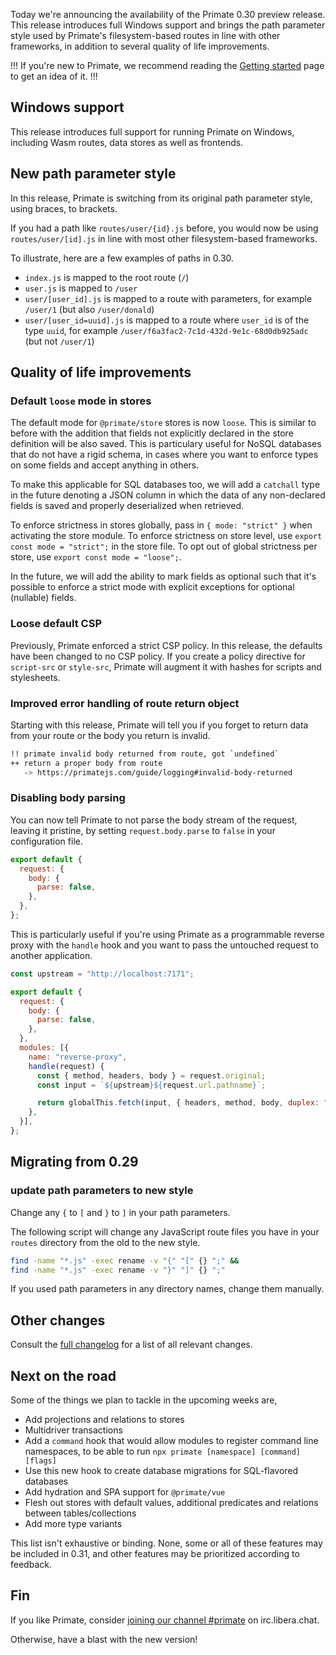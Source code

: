 Today we're announcing the availability of the Primate 0.30 preview release.
This release introduces full Windows support and brings the path parameter
style used by Primate's filesystem-based routes in line with other frameworks,
in addition to several quality of life improvements.

!!!
If you're new to Primate, we recommend reading the [Getting started] page to
get an idea of it.
!!!

## Windows support

This release introduces full support for running Primate on Windows, including 
Wasm routes, data stores as well as frontends.

## New path parameter style

In this release, Primate is switching from its original path parameter style,
using braces, to brackets.

If you had a path like `routes/user/{id}.js` before, you would now be using
`routes/user/[id].js` in line with most other filesystem-based frameworks.

To illustrate, here are a few examples of paths in 0.30.

* `index.js` is mapped to the root route (`/`)
* `user.js` is mapped to `/user`
* `user/[user_id].js` is mapped to a route with parameters, for example 
`/user/1` (but also `/user/donald`)
* `user/[user_id=uuid].js` is mapped to a route where `user_id` is of the type
`uuid`, for example `/user/f6a3fac2-7c1d-432d-9e1c-68d0db925adc` (but not 
`/user/1`)

## Quality of life improvements

### Default `loose` mode in stores

The default mode for `@primate/store` stores is now `loose`. This is similar to
before with the addition that fields not explicitly declared in the store
definition will be also saved. This is particulary useful for NoSQL databases 
that do not have a rigid schema, in cases where you want to enforce types on
some fields and accept anything in others.

To make this applicable for SQL databases too, we will add a `catchall` type in
the future denoting a JSON column in which the data of any non-declared fields
is saved and properly deserialized when retrieved.

To enforce strictness in stores globally, pass in `{ mode: "strict" }` when
activating the store module. To enforce strictness on store level, use
`export const mode = "strict";` in the store file. To opt out of global
strictness per store, use `export const mode = "loose";`.

In the future, we will add the ability to mark fields as optional such that
it's possible to enforce a strict mode with explicit exceptions for optional
(nullable) fields.

### Loose default CSP

Previously, Primate enforced a strict CSP policy. In this release, the defaults
have been changed to no CSP policy. If you create a policy directive for
`script-src` or `style-src`, Primate will augment it with hashes for scripts
and stylesheets.

### Improved error handling of route return object

Starting with this release, Primate will tell you if you forget to return data
from your route or the body you return is invalid.

```sh
!! primate invalid body returned from route, got `undefined`
++ return a proper body from route
   -> https://primatejs.com/guide/logging#invalid-body-returned
```

### Disabling body parsing

You can now tell Primate to not parse the body stream of the request, leaving
it pristine, by setting `request.body.parse` to `false` in your configuration
file.

```js caption=primate.config.js
export default {
  request: {
    body: {
      parse: false,
    },
  },
};
```

This is particularly useful if you're using Primate as a programmable reverse
proxy with the `handle` hook and you want to pass the untouched request to
another application.

```js caption=primate.config.js
const upstream = "http://localhost:7171";

export default {
  request: {
    body: {
      parse: false,
    },
  },
  modules: [{
    name: "reverse-proxy",
    handle(request) {
      const { method, headers, body } = request.original;
      const input = `${upstream}${request.url.pathname}`;

      return globalThis.fetch(input, { headers, method, body, duplex: "half" });
    },
  }],
};
```

## Migrating from 0.29

### update path parameters to new style

Change any `{` to `[` and `}` to `]` in your path parameters.

The following script will change any JavaScript route files you have in your
`routes` directory from the old to the new style.

```sh
find -name "*.js" -exec rename -v "{" "[" {} ";" &&
find -name "*.js" -exec rename -v "}" "]" {} ";"
```

If you used path parameters in any directory names, change them manually.

## Other changes

Consult the [full changelog][changelog] for a list of all relevant changes.

## Next on the road

Some of the things we plan to tackle in the upcoming weeks are,

* Add projections and relations to stores
* Multidriver transactions
* Add a `command` hook that would allow modules to register command line
  namespaces, to be able to run `npx primate [namespace] [command] [flags]`
* Use this new hook to create database migrations for SQL-flavored databases
* Add hydration and SPA support for `@primate/vue`
* Flesh out stores with default values, additional predicates and relations
  between tables/collections
* Add more type variants

This list isn't exhaustive or binding. None, some or all of these features may
be included in 0.31, and other features may be prioritized according to
feedback.

## Fin

If you like Primate, consider [joining our channel #primate][irc] on
irc.libera.chat.

Otherwise, have a blast with the new version!

[Getting started]: /guide/getting-started
[irc]: https://web.libera.chat#primate
[changelog]: https://github.com/primatejs/primate/releases/tag/0.30.0
